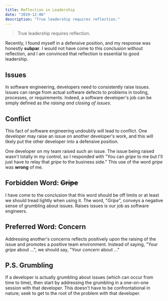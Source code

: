 ```yaml
---
title: Reflection in Leadership
date: "2019-12-06"
description: "True leadership requires reflection."
---
```


> True leadership requires reflection.  

Recently, I found myself in a defensive position, and my response was honestly **subpar**.  I would not have come to this conclusion without reflection, and I am convinced that reflection is essential to good leadership.

## Issues

In software engineering, developers need to consistently raise issues.  Issues can range from actual software defects to problems in tooling, processes, or requirements.  Indeed, a software developer's job can be simply defined as *the raising and closing of issues*.

## Conflict

This fact of software engineering undoubtly will lead to conflict.  One developer may raise an issue on another developer's work, and this will likely put the other developer into a defensive position.  

One developer on my team raised such an issue.  The issue being raised wasn't totally in my control, so I responded with "You can *gripe* to me but I'll just have to relay that *gripe* to the business side."  This use of the word *gripe* was **wrong** of me.  

## Forbidden Word: ~~Gripe~~

I have come to the conclusion that this word should be off limits or at least we should tread lightly when using it.  The word, "*Gripe*", conveys a negative sense of grumbling about issues.  Raises issues is our job as software engineers. 

## Preferred Word: Concern

Addressing another's concerns reflects positively upon the raising of the issue and promotes a positive team environment.  Instead of saying, "Your *gripe* about ...", we should say, "Your *concern* about ..."

## P.S. Grumbling

If a developer is actually grumbling about issues (which can occur from time to time), then start by addressing the grumbling in a one-on-one session with that developer.  This doesn't have to be confrontational in nature; seek to get to the root of the problem with that developer.